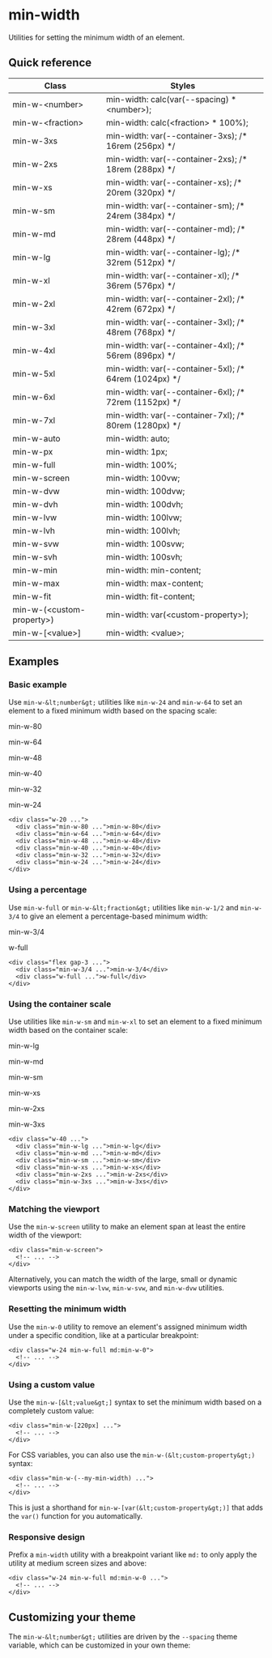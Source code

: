 # min-width

Utilities for setting the minimum width of an element.

## Quick reference

| Class                    | Styles                                                                             |
| ------------------------ | ---------------------------------------------------------------------------------- |
| min-w-&lt;number&gt;           | min-width: calc(var(--spacing) \* &lt;number&gt;);                                       |
| min-w-&lt;fraction&gt;         | min-width: calc(&lt;fraction&gt; \* 100%);                                               |
| min-w-3xs                | min-width: var(--container-3xs); /\* 16rem (256px) \*/                             |
| min-w-2xs                | min-width: var(--container-2xs); /\* 18rem (288px) \*/                             |
| min-w-xs                 | min-width: var(--container-xs); /\* 20rem (320px) \*/                              |
| min-w-sm                 | min-width: var(--container-sm); /\* 24rem (384px) \*/                              |
| min-w-md                 | min-width: var(--container-md); /\* 28rem (448px) \*/                              |
| min-w-lg                 | min-width: var(--container-lg); /\* 32rem (512px) \*/                              |
| min-w-xl                 | min-width: var(--container-xl); /\* 36rem (576px) \*/                              |
| min-w-2xl                | min-width: var(--container-2xl); /\* 42rem (672px) \*/                             |
| min-w-3xl                | min-width: var(--container-3xl); /\* 48rem (768px) \*/                             |
| min-w-4xl                | min-width: var(--container-4xl); /\* 56rem (896px) \*/                             |
| min-w-5xl                | min-width: var(--container-5xl); /\* 64rem (1024px) \*/                            |
| min-w-6xl                | min-width: var(--container-6xl); /\* 72rem (1152px) \*/                            |
| min-w-7xl                | min-width: var(--container-7xl); /\* 80rem (1280px) \*/                            |
| min-w-auto               | min-width: auto;                                                                   |
| min-w-px                 | min-width: 1px;                                                                    |
| min-w-full               | min-width: 100%;                                                                   |
| min-w-screen             | min-width: 100vw;                                                                  |
| min-w-dvw                | min-width: 100dvw;                                                                 |
| min-w-dvh                | min-width: 100dvh;                                                                 |
| min-w-lvw                | min-width: 100lvw;                                                                 |
| min-w-lvh                | min-width: 100lvh;                                                                 |
| min-w-svw                | min-width: 100svw;                                                                 |
| min-w-svh                | min-width: 100svh;                                                                 |
| min-w-min                | min-width: min-content;                                                            |
| min-w-max                | min-width: max-content;                                                            |
| min-w-fit                | min-width: fit-content;                                                            |
| min-w-(&lt;custom-property&gt;)| min-width: var(&lt;custom-property&gt;);                                                 |
| min-w-\[&lt;value&gt;\]        | min-width: &lt;value&gt;;                                                                |



## Examples

### Basic example

Use `min-w-&lt;number&gt;` utilities like `min-w-24` and `min-w-64` to set an element to a fixed minimum width based on the spacing scale:

min-w-80

min-w-64

min-w-48

min-w-40

min-w-32

min-w-24

```
<div class="w-20 ...">
  <div class="min-w-80 ...">min-w-80</div>
  <div class="min-w-64 ...">min-w-64</div>
  <div class="min-w-48 ...">min-w-48</div>
  <div class="min-w-40 ...">min-w-40</div>
  <div class="min-w-32 ...">min-w-32</div>
  <div class="min-w-24 ...">min-w-24</div>
</div>
```

### Using a percentage

Use `min-w-full` or `min-w-&lt;fraction&gt;` utilities like `min-w-1/2` and `min-w-3/4` to give an element a percentage-based minimum width:

min-w-3/4

w-full

```
<div class="flex gap-3 ...">
  <div class="min-w-3/4 ...">min-w-3/4</div>
  <div class="w-full ...">w-full</div>
</div>
```

### Using the container scale

Use utilities like `min-w-sm` and `min-w-xl` to set an element to a fixed minimum width based on the container scale:

min-w-lg

min-w-md

min-w-sm

min-w-xs

min-w-2xs

min-w-3xs

```
<div class="w-40 ...">
  <div class="min-w-lg ...">min-w-lg</div>
  <div class="min-w-md ...">min-w-md</div>
  <div class="min-w-sm ...">min-w-sm</div>
  <div class="min-w-xs ...">min-w-xs</div>
  <div class="min-w-2xs ...">min-w-2xs</div>
  <div class="min-w-3xs ...">min-w-3xs</div>
</div>
```

### Matching the viewport

Use the `min-w-screen` utility to make an element span at least the entire width of the viewport:

```
<div class="min-w-screen">
  <!-- ... -->
</div>
```

Alternatively, you can match the width of the large, small or dynamic viewports using the `min-w-lvw`, `min-w-svw`, and `min-w-dvw` utilities.

### Resetting the minimum width

Use the `min-w-0` utility to remove an element's assigned minimum width under a specific condition, like at a particular breakpoint:

```
<div class="w-24 min-w-full md:min-w-0">
  <!-- ... -->
</div>
```

### Using a custom value

Use the `min-w-[&lt;value&gt;]` syntax to set the minimum width based on a completely custom value:

```
<div class="min-w-[220px] ...">
  <!-- ... -->
</div>
```

For CSS variables, you can also use the `min-w-(&lt;custom-property&gt;)` syntax:

```
<div class="min-w-(--my-min-width) ...">
  <!-- ... -->
</div>
```

This is just a shorthand for `min-w-[var(&lt;custom-property&gt;)]` that adds the `var()` function for you automatically.

### Responsive design

Prefix a `min-width` utility with a breakpoint variant like `md:` to only apply the utility at medium screen sizes and above:

```
<div class="w-24 min-w-full md:min-w-0 ...">
  <!-- ... -->
</div>
```


## Customizing your theme

The `min-w-&lt;number&gt;` utilities are driven by the `--spacing` theme variable, which can be customized in your own theme:

```css
```

